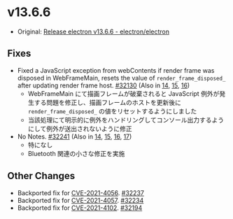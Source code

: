 # v13.6.6

- Original: [Release electron v13.6.6 - electron/electron](https://github.com/electron/electron/releases/tag/v13.6.6)

## Fixes

- Fixed a JavaScript exception from webContents if render frame was disposed in WebFrameMain, resets the value of `render_frame_disposed_` after updating render frame host. [#32130](https://github.com/electron/electron/pull/32130) (Also in [14](https://github.com/electron/electron/pull/31425), [15](https://github.com/electron/electron/pull/31426), [16](https://github.com/electron/electron/pull/31427))
  - WebFrameMain にて描画フレームが破棄されると JavaScript 例外が発生する問題を修正し、描画フレームのホストを更新後に `render_frame_disposed_` の値をリセットするようにしました
  - 当該処理にて明示的に例外をハンドリングしてコンソール出力するようにして例外が送出されないように修正
- No Notes. [#32241](https://github.com/electron/electron/pull/32241) (Also in [14](https://github.com/electron/electron/pull/32242), [15](https://github.com/electron/electron/pull/32245), [16](https://github.com/electron/electron/pull/32243), [17](https://github.com/electron/electron/pull/32244))
  - 特になし
  - Bluetooth 関連の小さな修正を実施

## Other Changes

- Backported fix for [CVE-2021-4056](https://github.com/advisories/GHSA-fh3x-g635-w57r "CVE-2021-4056"). [#32237](https://github.com/electron/electron/pull/32237)
- Backported fix for [CVE-2021-4057](https://github.com/advisories/GHSA-r869-w852-f56r "CVE-2021-4057"). [#32234](https://github.com/electron/electron/pull/32234)
- Backported fix for [CVE-2021-4102](https://github.com/advisories/GHSA-vjvx-2q28-pjv2 "CVE-2021-4102"). [#32194](https://github.com/electron/electron/pull/32194)
